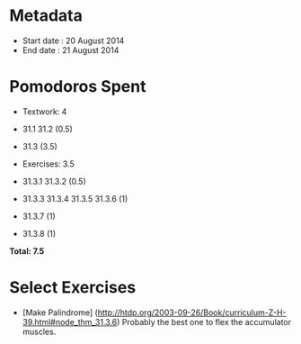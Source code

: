 Metadata
=========

- Start date : 20 August 2014
- End date : 21 August 2014

Pomodoros Spent
===============

- Textwork: 4
 - 31.1 31.2 (0.5)
 - 31.3 (3.5)

- Exercises: 3.5
 - 31.3.1 31.3.2 (0.5)
 - 31.3.3 31.3.4 31.3.5 31.3.6 (1)
 - 31.3.7 (1)
 - 31.3.8 (1)

**Total: 7.5**

Select Exercises
================
- [Make Palindrome] (http://htdp.org/2003-09-26/Book/curriculum-Z-H-39.html#node_thm_31.3.6) Probably the best one to flex the accumulator muscles.
